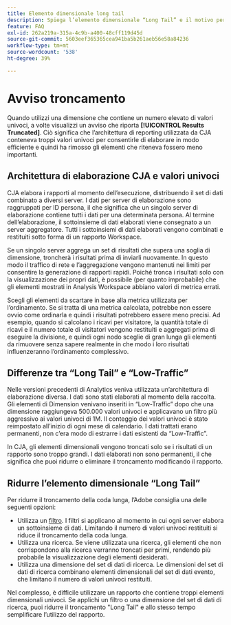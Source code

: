 ```yaml
---
title: Elemento dimensionale long tail
description: Spiega l’elemento dimensionale “Long Tail” e il motivo per cui viene visualizzato nel reporting.
feature: FAQ
exl-id: 262a219a-315a-4c9b-a400-48cff119d45d
source-git-commit: 5603eef365365cea941ba5b261aeb56e58a84236
workflow-type: tm+mt
source-wordcount: '538'
ht-degree: 39%

---
```


# Avviso troncamento

Quando utilizzi una dimensione che contiene un numero elevato di valori univoci, a volte visualizzi un avviso che riporta **[!UICONTROL Results Truncated]**.  Ciò significa che l’architettura di reporting utilizzata da CJA conteneva troppi valori univoci per consentirle di elaborare in modo efficiente e quindi ha rimosso gli elementi che riteneva fossero meno importanti.

## Architettura di elaborazione CJA e valori univoci

CJA elabora i rapporti al momento dell’esecuzione, distribuendo il set di dati combinato a diversi server. I dati per server di elaborazione sono raggruppati per ID persona, il che significa che un singolo server di elaborazione contiene tutti i dati per una determinata persona. Al termine dell’elaborazione, il sottoinsieme di dati elaborati viene consegnato a un server aggregatore. Tutti i sottoinsiemi di dati elaborati vengono combinati e restituiti sotto forma di un rapporto Workspace.

Se un singolo server aggrega un set di risultati che supera una soglia di dimensione, troncherà i risultati prima di inviarli nuovamente.  In questo modo il traffico di rete e l’aggregazione vengono mantenuti nei limiti per consentire la generazione di rapporti rapidi.  Poiché tronca i risultati solo con la visualizzazione dei propri dati, è possibile (per quanto improbabile) che gli elementi mostrati in Analysis Workspace abbiano valori di metrica errati.

Scegli gli elementi da scartare in base alla metrica utilizzata per l’ordinamento.  Se si tratta di una metrica calcolata, potrebbe non essere ovvio come ordinarla e quindi i risultati potrebbero essere meno precisi.  Ad esempio, quando si calcolano i ricavi per visitatore, la quantità totale di ricavi e il numero totale di visitatori vengono restituiti e aggregati prima di eseguire la divisione, e quindi ogni nodo sceglie di gran lunga gli elementi da rimuovere senza sapere realmente in che modo i loro risultati influenzeranno l’ordinamento complessivo.

## Differenze tra “Long Tail” e “Low-Traffic”

Nelle versioni precedenti di Analytics veniva utilizzata un’architettura di elaborazione diversa. I dati sono stati elaborati al momento della raccolta. Gli elementi di Dimension venivano inseriti in “Low-Traffic” dopo che una dimensione raggiungeva 500.000 valori univoci e applicavano un filtro più aggressivo ai valori univoci di 1M. Il conteggio dei valori univoci è stato reimpostato all’inizio di ogni mese di calendario. I dati trattati erano permanenti, non c’era modo di estrarre i dati esistenti da “Low-Traffic”.

In CJA, gli elementi dimensionali vengono troncati solo se i risultati di un rapporto sono troppo grandi. I dati elaborati non sono permanenti, il che significa che puoi ridurre o eliminare il troncamento modificando il rapporto.

## Ridurre l’elemento dimensionale “Long Tail”

Per ridurre il troncamento della coda lunga, l’Adobe consiglia una delle seguenti opzioni:

* Utilizza un [filtro](/help/components/filters/create-filters.md). I filtri si applicano al momento in cui ogni server elabora un sottoinsieme di dati. Limitando il numero di valori univoci restituiti si riduce il troncamento della coda lunga.
* Utilizza una ricerca.  Se viene utilizzata una ricerca, gli elementi che non corrispondono alla ricerca verranno troncati per primi, rendendo più probabile la visualizzazione degli elementi desiderati.
* Utilizza una dimensione del set di dati di ricerca. Le dimensioni del set di dati di ricerca combinano elementi dimensionali del set di dati evento, che limitano il numero di valori univoci restituiti.

Nel complesso, è difficile utilizzare un rapporto che contiene troppi elementi dimensionali univoci. Se applichi un filtro o una dimensione del set di dati di ricerca, puoi ridurre il troncamento &quot;Long Tail&quot; e allo stesso tempo semplificare l’utilizzo del rapporto.
